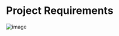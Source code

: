 # Project Requirements

![image](https://user-images.githubusercontent.com/114523484/233771906-67b58111-6b7a-4121-a4ee-da4cdae29cf8.png)
